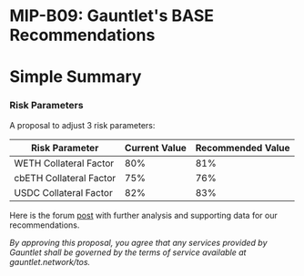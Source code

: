 # MIP-B09: Gauntlet's BASE Recommendations

# Simple Summary

### Risk Parameters

A proposal to adjust 3 risk parameters:

| Risk Parameter          | Current Value | Recommended Value |
| ----------------------- | ------------- | ----------------- |
| WETH Collateral Factor  | 80%           | 81%               |
| cbETH Collateral Factor | 75%           | 76%               |
| USDC Collateral Factor  | 82%           | 83%               |

Here is the forum
[post](https://forum.moonwell.fi/t/gauntlet-s-base-moonbeam-moonriver-recommendations-2023-11-07/669?u=gauntlet)
with further analysis and supporting data for our recommendations.

_By approving this proposal, you agree that any services provided by Gauntlet
shall be governed by the terms of service available at gauntlet.network/tos._
